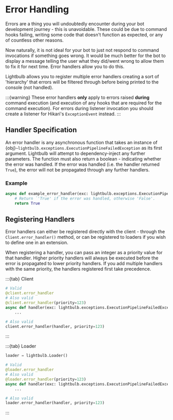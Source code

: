 # Error Handling

Errors are a thing you will undoubtedly encounter during your bot development journey - this is unavoidable. 
These could be due to command hooks failing, writing some code that doesn't function as expected, or any of
countless other reasons.

Now naturally, it is not ideal for your bot to just not respond to command invocations if something goes wrong. 
It would be much better for the bot to display a message telling the user what they did/went wrong to 
allow them to fix it for next time. Error handlers allow you to do this.

Lightbulb allows you to register multiple error handlers creating a sort of 'hierarchy' that errors will be
filtered through before being printed to the console (not handled).

:::{warning}
These error handlers **only** apply to errors raised **during** command execution (and execution of any hooks
that are required for the command execution). For errors during listener invocation you should create a listener
for Hikari's `ExceptionEvent` instead.
:::

## Handler Specification

An error handler is any asynchronous function that takes an instance of 
{obj}`~lightbulb.exceptions.ExecutionPipelineFailedException` as its first argument. Lightbulb will attempt to
dependency-inject any further parameters. The function must also return a boolean - indicating whether the
error was handled. If the error was handled (i.e. the handler returned `True`), the error will not be propagated
through any further handlers.

### Example

```python
async def example_error_handler(exc: lightbulb.exceptions.ExecutionPipelineFailedException) -> bool:
    # Return `'True' if the error was handled, otherwise 'False'.
    return True
```

## Registering Handlers

Error handlers can either be registered directly with the client - through the `Client.error_handler()` method,
or can be registered to loaders if you wish to define one in an extension.

When registering a handler, you can pass an integer as a priority value for that handler. Higher priority handlers
will always be executed before the error is propagated to lower priority handlers. If you add multiple handlers
with the same priority, the handlers registered first take precedence.

:::{tab} Client
```python
# Valid
@client.error_handler
# Also valid
@client.error_handler(priority=123)
async def handler(exc: lightbulb.exceptions.ExecutionPipelineFailedException) -> bool:
    ...

# Also valid
client.error_handler(handler, priority=123)
```
:::

:::{tab} Loader
```python
loader = lightbulb.Loader()

# Valid
@loader.error_handler
# Also valid
@loader.error_handler(priority=123)
async def handler(exc: lightbulb.exceptions.ExecutionPipelineFailedException) -> bool:
    ...

# Also valid
loader.error_handler(handler, priority=123)
```
:::
